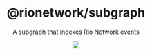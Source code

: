 <h1 align="center">
  @rionetwork/subgraph
</h1>
<p align="center">
  A subgraph that indexes Rio Network events
</p>
<p align="center">
  <a href="https://rio.network/">
    <img src="https://img.shields.io/badge/website-rio.network-blue">
  </a>
</p>

